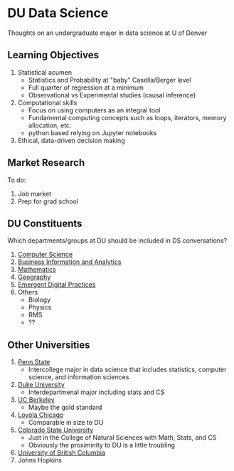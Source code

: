 # DU Data Science
Thoughts on an undergraduate major in data science at U of Denver

## Learning Objectives

1. Statistical acumen
    - Statistics and Probability at "baby" Casella/Berger level
    - Full quarter of regression at a minimum
    - Observational vs Experimental studies (causal inference)
2. Computational skills 
    - Focus on using computers as an integral tool
    - Fundamental computing concepts such as loops, iterators, memory allocation, etc. 
    - python based relying on Jupyter notebooks
3. Ethical, data-driven decision making

## Market Research

To do:
1. Job market
2. Prep for grad school

## DU Constituents

Which departments/groups at DU should be included in DS conversations?
1. [Computer Science](https://ritchieschool.du.edu/academics-education/departments/computer-science)
2. [Business Information and Analytics](https://daniels.du.edu/business-information-analytics/)
3. [Mathematics](https://science.du.edu/math)
4. [Geography](https://science.du.edu/geography)
5. [Emergent Digital Practices](https://www.du.edu/ahss/edp/)
6. Others
    - Biology
    - Physics
    - RMS
    - ??

## Other Universities

1. [Penn State](https://datasciences.psu.edu)
    - Intercollege major in data science that includes statistics, computer science, and information sciences
2. [Duke University](https://stat.duke.edu/undergraduate/interdepartmental-majors)
    - Interdepartmenal major including stats and CS
3. [UC Berkeley](https://data.berkeley.edu/academics/undergraduate-programs)
    - Maybe the gold standard
4. [Loyola Chicago](https://www.luc.edu/math/bsmathds.shtml)
    - Comparable in size to DU
5. [Colorado State University](https://www.natsci.colostate.edu/data-science/)
    - Just in the College of Natural Sciences with Math, Stats, and CS
    - Obviously the proximinity to DU is a little troubling
6. [University of British Columbia](https://datascience.ubc.ca)
7. Johns Hopkins
